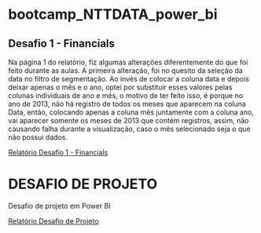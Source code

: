 # bootcamp_NTTDATA_power_bi

## Desafio 1 - Financials

Na página 1 do relatório, fiz algumas alterações diferentemente do que foi feito durante as aulas. 
A primeira alteração, foi no quesito da seleção da data no filtro de segmentação. Ao invés de colocar a coluna data e depois deixar apenas o mês e o ano, optei por substituir esses valores pelas colunas individuais de ano e mês, o motivo de ter feito isso, é porque no ano de 2013, não há registro de todos os meses que aparecem na coluna Data, então, colocando apenas a coluna mês juntamente com a coluna ano, vai aparecer somente os meses de 2013 que contém registros, assim, não causando falha durante a visualização, caso o mês selecionado seja o que não possui dados.


[Relatório Desafio 1 - Financials](Bootcamp_2.pdf)


# DESAFIO DE PROJETO

Desafio de projeto em Power BI

[Relatório Desafio de Projeto](Desafio_projeto.pdf)


